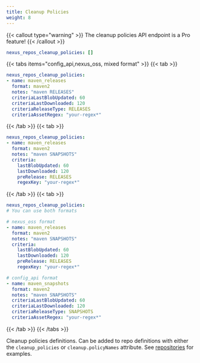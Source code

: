 ```yaml
---
title: Cleanup Policies
weight: 8
---
```


{{< callout type="warning" >}}
The cleanup policies API endpoint is a Pro feature!
{{< /callout >}}

```yaml {filename="Role Default"}
nexus_repos_cleanup_policies: []
```

{{< tabs items="config_api,nexus_oss, mixed format" >}}
  {{< tab >}}

  ```yaml {filename="group_vars/all.yml"}
  nexus_repos_cleanup_policies:
  - name: maven_releases
    format: maven2
    notes: "maven RELEASES"
    criteriaLastBlobUpdated: 60
    criteriaLastDownloaded: 120
    criteriaReleaseType: RELEASES
    criteriaAssetRegex: "your-regex*"
  ```
  {{< /tab >}}
  {{< tab >}}
  ```yaml {filename="group_vars/all.yml"}
  nexus_repos_cleanup_policies:
  - name: maven_releases
    format: maven2
    notes: "maven SNAPSHOTS"
    criteria:
      lastBlobUpdated: 60
      lastDownloaded: 120
      preRelease: RELEASES
      regexKey: "your-regex*"
  ```
  {{< /tab >}}
  {{< tab >}}
  ```yaml {filename="group_vars/all.yml"}
  nexus_repos_cleanup_policies:
  # You can use both formats

  # nexus_oss format
  - name: maven_releases
    format: maven2
    notes: "maven SNAPSHOTS"
    criteria:
      lastBlobUpdated: 60
      lastDownloaded: 120
      preRelease: RELEASES
      regexKey: "your-regex*"

  # config_api format
  - name: maven_snapshots
    format: maven2
    notes: "maven SNAPSHOTS"
    criteriaLastBlobUpdated: 60
    criteriaLastDownloaded: 120
    criteriaReleaseType: SNAPSHOTS
    criteriaAssetRegex: "your-regex*"
  ```
  {{< /tab >}}
{{< /tabs >}}

Cleanup policies definitions. Can be added to repo definitions with either the `cleanup_policies` or `cleanup.policyNames` attribute. See [repositories](/docs/config-api-role/repositories/) for examples.
